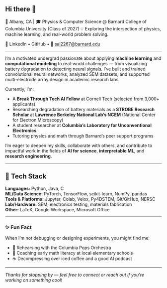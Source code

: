 ## Hi there 👋

📍 Albany, CA | 🎓 Physics & Computer Science @ Barnard College of Columbia University (Class of 2027)
💡 Exploring the intersection of physics, machine learning, and real-world problem solving.

🔗 LinkedIn • GitHub • 📧 sal2267@barnard.edu

---

I’m a motivated undergrad passionate about applying **machine learning** and **computational modeling** to real-world challenges — from visualizing battery degradation to detecting neural signals. I’ve built and trained convolutional neural networks, analyzed SEM datasets, and supported multi-electrode array design in academic research labs.

Currently, I’m:
- A **Break Through Tech AI Fellow** at Cornell Tech (selected from 3,000+ applicants)
- Researching degradation of battery materials as a **STROBE Research Scholar** at **Lawrence Berkeley National Lab’s NCEM** (National Center for Electron Microscopy)
- A student researcher at **Columbia’s Laboratory for Unconventional Electronics**
- Tutoring physics and math through Barnard’s peer support programs

I’m eager to deepen my skills, collaborate with others, and contribute to impactful work in the fields of **AI for science**, **interpretable ML**, and **research engineering**.

---

## 🧰 Tech Stack

**Languages:** Python, Java, C  
**ML/Data Science:** PyTorch, TensorFlow, scikit-learn, NumPy, pandas  
**Tools & Platforms:** Jupyter, Colab, Velox, Py4DSTEM, Git/GitHub, NERSC  
**Lab/Hardware:** SEM, electronics testing, materials fabrication  
**Other:** LaTeX, Google Workspace, Microsoft Office

---

### ✨ Fun Fact

When I’m not debugging or designing experiments, you might find me:
- 🎻 Rehearsing with the Columbia Pops Orchestra  
- 🧮 Coaching early math literacy at local elementary schools  
- ☕ Decompressing over iced coffee and a good AI podcast  

---

*Thanks for stopping by — feel free to connect or reach out if you're working on something cool!*
